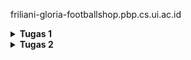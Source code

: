 friliani-gloria-footballshop.pbp.cs.ui.ac.id

<details>
<Summary><b>Tugas 1</b></Summary>
1. implementasi
- Saya memulai dengan membuat project Django baru. Diawali dengan 
mengaktifkan environment, kemudian menjalankan django-admin startproject football_shop .
- Kemudian saya membuat aplikasi baru bernama main. Di dalam folder main juga berisi file-file inti seperti models.py, views.py, sub-folder templates, dan lainnya.
- kemudian saya tambahkan main ke INSTALLED-APPS pada settings.py
- selanjutnya saya membuat model Product dan menambahkan atribut wajib (name, price, description, thumbnail, category, is_featured), dengan tipe yang sudah ditentukan juga, pada models.py.
- kemudian saya membuat fungsi pada views.py yang akan dikembalikan ke template html. saya juga menambahkan template html untuk menampilkan data dari view ke browser.
- selanjutnya saya membuat sebuah routing pada urls.py.
- kemudian saya melakukan migrasi database.
- terakhir, saya melakukan deployment ke PWS.


2. ![Django MVT Architecture](images/image-1.png)
alur:
- client mengakses URL
- request masuk ke urls.py project
- Django mencari pola URLnya, kemudian mengarahkan ke fungsi di views.py pada aplikasi.
- fungsi di views.py bisa mengambil atau mengolah data dari models.py
- data dikirim ke template HTML untuk ditampilkan ke user
- django mengembalikan HTTP Response ke browser client


3. peran settings.py
settings.py menyimpan konfigurasi global project, seperti daftar aplikasi, database yang dipakai, templates, dan lainnya. settings.py berisi pengaturan dasar project.


4. cara kerja migrasi database
saat kita ubah models.py, django belum langsung mengubah database. 
python manage.py makemigrations -> membuat file migrasi
python manage.py migrate -> mengeksekusi file miggrasi ke database 
migrasi membuat perubahan database terkontrol.


5. mengapa Django?
karena framework django memiliki banyak fitur bawaan yang sangat berguna, memiliki struktur yang jelas, dan menerapkan standar pengembangan yang rapi, mengajarkan pola pikir clean code apalagi untuk pemula. django juga sudah sangat populer dan memiliki dokumentasi yang cukup lengkap, jadi mudah dipelajari.


6. feedback untuk asdos tutorial 1
so far, saya belum ada feedback apapun untuk asisten dosen karena saya juga belum mengalami banyak masalah dalam pengerjaan tutorial.
</details>


<details>
<Summary><b>Tugas 2</b></Summary>

1. Data delivery dibutuhkan agar bisa ada pertukaran data antar sistem
2. JSON lebih baik dan lebih populer karena formatntya lebih ringkas dan mudah dibaca, juga lebih ringan.
3. is_valid() digunakan untuk validasi data yang dimasukkan user ke dalam form. tanpa itu, aplikasi bisa menerima input yang salah atau mungkin berbahaya.
4. jika tidak ada csrf_token, penyerang bisa membuat form palsu di situs lain yang secara diam-diam mengirim permintaan ke aplikasi kita. dengan csrf_token, Django bisa memastikan request memang berasal dari form milik aplikasi kita, bukan dari pihak luar.
5. saya mengimplementasikan dimulai dari menambahkan fungsi-fungsi views baru, kemudian membuat routing untuk URL untuk masing-masing views, membuat fitur add product, dimana saya membuat tombol add product yang membawa kita ke halaman form, kemudian membuat fitur untuk melihat detail product.
6. tidak ada feedback.

![Postman - XML](images/postman-xml.png)
![Postman - JSON](images/postman-json.png)
![Postman - XML by id](images/postman-xml-by-id.png)
![Postman - JSON by id](images/postman-json-by-id.png)

</details>
